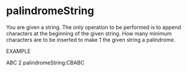 # palindromeString
You are given a string. The only operation to be performed is to append characters at the beginning of the given string.
How many minimum characters are to be inserted to make 1 the given string a palindrome.

EXAMPLE

ABC
2 
palindromeString:CBABC
